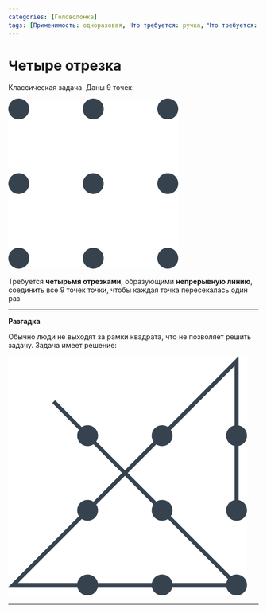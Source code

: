 ```yaml
---
categories: [Головоломка]
tags: [Применимость: одноразовая, Что требуется: ручка, Что требуется: бумага, На сколько людей рассчитано: от 1, Подвижность: нет, Построения]
---
```


# Четыре отрезка

Классическая задача. Даны 9 точек:

![Рисунок задачи](img/problem.svg)

Требуется **четырьмя отрезками**, образующими **непрерывную линию**, соединить все 9 точек точки, чтобы каждая точка пересекалась один раз.

---

**Разгадка** <!-- !details -->

Обычно люди не выходят за рамки квадрата, что не позволяет решить задачу. Задача имеет решение:

![Решение](img/solution.svg)

---
